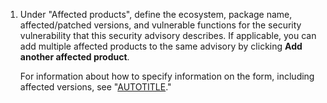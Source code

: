 1. Under "Affected products", define the ecosystem, package name, affected/patched versions, and vulnerable functions for the security vulnerability that this security advisory describes. If applicable, you can add multiple affected products to the same advisory by clicking **Add another affected product**.

   For information about how to specify information on the form, including affected versions, see "[AUTOTITLE](/code-security/security-advisories/guidance-on-reporting-and-writing-information-about-vulnerabilities/best-practices-for-writing-repository-security-advisories)."
